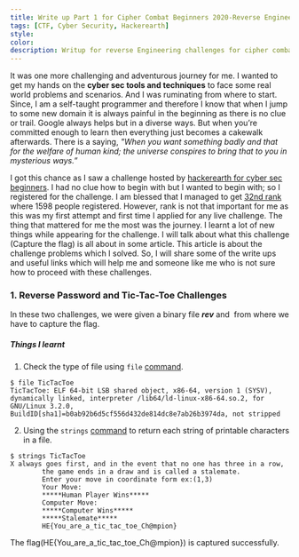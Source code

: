 ```yaml
---
title: Write up Part 1 for Cipher Combat Beginners 2020-Reverse Engineering
tags: [CTF, Cyber Security, Hackerearth]
style: 
color: 
description: Writup for reverse Engineering challenges for cipher combat ctf held on 22 january 2020.
---
```

It was one more challenging and adventurous journey for me. I wanted to get my hands on the **cyber sec tools and techniques** to face some real world problems and scenarios. And I was ruminating from where to start. Since, I am a self-taught programmer and therefore I know that when I jump to some new domain it is always painful in the beginning as there is no clue or trail. Google always helps but in a diverse ways. But when you’re committed enough to learn then everything just becomes a cakewalk afterwards. There is a saying, _"When you want something badly and that for the welfare of human kind; the universe conspires to bring that to you in mysterious ways.”_

I got this chance as I saw a challenge hosted by [hackerearth for cyber sec beginners](https://ciphercombatforbeginners.hackerearth.com/). I had no clue how to begin with but I wanted to begin with; so I registered for the challenge. I am blessed that I managed to get [32nd rank](https://cybersec.hackerearth.com/users/1285) where 1598 people registered. However, rank is not that important for me as this was my first attempt and first time I applied for any live challenge. The thing that mattered for me the most was the journey. I learnt a lot of new things while appearing for the challenge. I will talk about what this challenge (Capture the flag) is all about in some article. This article is about the challenge problems which I solved. So, I will share some of the write ups and useful links which will help me and someone like me who is not sure how to proceed with these challenges.

### 1. Reverse Password and Tic-Tac-Toe Challenges
In these two challenges, we were given a binary file **_rev_** and  from where we have to capture the flag.
##### Things I learnt
1. Check the type of file using `file` [command](https://www.computerhope.com/unix/ufile.htm).
```
$ file TicTacToe 
TicTacToe: ELF 64-bit LSB shared object, x86-64, version 1 (SYSV), dynamically linked, interpreter /lib64/ld-linux-x86-64.so.2, for GNU/Linux 3.2.0, BuildID[sha1]=b0ab92b6d5cf556d432de814dc8e7ab26b3974da, not stripped
```
2. Using the `strings` [command](http://www.linfo.org/strings.html) to return each string of printable characters in a file.
```
$ strings TicTacToe
X always goes first, and in the event that no one has three in a row,
        the game ends in a draw and is called a stalemate.
        Enter your move in coordinate form ex:(1,3) 
        Your Move: 
        *****Human Player Wins*****
        Computer Move: 
        *****Computer Wins*****
        *****Stalemate*****
        HE{You_are_a_tic_tac_toe_Ch@mpion}
```
The flag(HE{You_are_a_tic_tac_toe_Ch@mpion}) is captured successfully.

<!-- <a class="text-center" href="" onclick="window.open(this.href, 'subscribe',
    'left=20,top=20,width=500,height=500,toolbar=1,resizable=0'); return false;">Subscribe for New Posts</a> -->
